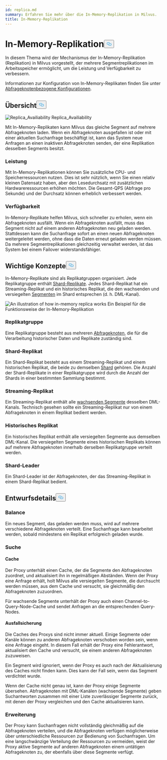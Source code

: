 ```yaml
---
id: replica.md
summary: Erfahren Sie mehr über die In-Memory-Replikation in Milvus.
title: In-Memory-Replikation
---
```


<h1 id="In-Memory-Replica" class="common-anchor-header">In-Memory-Replikation<button data-href="#In-Memory-Replica" class="anchor-icon" translate="no">
      <svg translate="no"
        aria-hidden="true"
        focusable="false"
        height="20"
        version="1.1"
        viewBox="0 0 16 16"
        width="16"
      >
        <path
          fill="#0092E4"
          fill-rule="evenodd"
          d="M4 9h1v1H4c-1.5 0-3-1.69-3-3.5S2.55 3 4 3h4c1.45 0 3 1.69 3 3.5 0 1.41-.91 2.72-2 3.25V8.59c.58-.45 1-1.27 1-2.09C10 5.22 8.98 4 8 4H4c-.98 0-2 1.22-2 2.5S3 9 4 9zm9-3h-1v1h1c1 0 2 1.22 2 2.5S13.98 12 13 12H9c-.98 0-2-1.22-2-2.5 0-.83.42-1.64 1-2.09V6.25c-1.09.53-2 1.84-2 3.25C6 11.31 7.55 13 9 13h4c1.45 0 3-1.69 3-3.5S14.5 6 13 6z"
        ></path>
      </svg>
    </button></h1><p>In diesem Thema wird der Mechanismus der In-Memory-Replikation (Replikation) in Milvus vorgestellt, der mehrere Segmentreplikationen im Arbeitsspeicher ermöglicht, um die Leistung und Verfügbarkeit zu verbessern.</p>
<p>Informationen zur Konfiguration von In-Memory-Replikaten finden Sie unter <a href="/docs/de/v2.5.x/configure_querynode.md#queryNodereplicas">Abfrageknotenbezogene Konfigurationen</a>.</p>
<h2 id="Overview" class="common-anchor-header">Übersicht<button data-href="#Overview" class="anchor-icon" translate="no">
      <svg translate="no"
        aria-hidden="true"
        focusable="false"
        height="20"
        version="1.1"
        viewBox="0 0 16 16"
        width="16"
      >
        <path
          fill="#0092E4"
          fill-rule="evenodd"
          d="M4 9h1v1H4c-1.5 0-3-1.69-3-3.5S2.55 3 4 3h4c1.45 0 3 1.69 3 3.5 0 1.41-.91 2.72-2 3.25V8.59c.58-.45 1-1.27 1-2.09C10 5.22 8.98 4 8 4H4c-.98 0-2 1.22-2 2.5S3 9 4 9zm9-3h-1v1h1c1 0 2 1.22 2 2.5S13.98 12 13 12H9c-.98 0-2-1.22-2-2.5 0-.83.42-1.64 1-2.09V6.25c-1.09.53-2 1.84-2 3.25C6 11.31 7.55 13 9 13h4c1.45 0 3-1.69 3-3.5S14.5 6 13 6z"
        ></path>
      </svg>
    </button></h2><p>
  
   <span class="img-wrapper"> <img translate="no" src="/docs/v2.5.x/assets/replica_availability.jpg" alt="Replica_Availiability" class="doc-image" id="replica_availiability" />
   </span> <span class="img-wrapper"> <span>Replica_Availiability</span> </span></p>
<p>Mit In-Memory-Replikaten kann Milvus das gleiche Segment auf mehrere Abfrageknoten laden. Wenn ein Abfrageknoten ausgefallen ist oder mit einer aktuellen Suchanfrage beschäftigt ist, kann das System neue Anfragen an einen inaktiven Abfrageknoten senden, der eine Replikation desselben Segments besitzt.</p>
<h3 id="Performance" class="common-anchor-header">Leistung</h3><p>Mit In-Memory-Replikationen können Sie zusätzliche CPU- und Speicherressourcen nutzen. Dies ist sehr nützlich, wenn Sie einen relativ kleinen Datensatz haben, aber den Lesedurchsatz mit zusätzlichen Hardwareressourcen erhöhen möchten. Die Gesamt-QPS (Abfrage pro Sekunde) und der Durchsatz können erheblich verbessert werden.</p>
<h3 id="Availability" class="common-anchor-header">Verfügbarkeit</h3><p>In-Memory-Replikate helfen Milvus, sich schneller zu erholen, wenn ein Abfrageknoten ausfällt. Wenn ein Abfrageknoten ausfällt, muss das Segment nicht auf einem anderen Abfrageknoten neu geladen werden. Stattdessen kann die Suchanfrage sofort an einen neuen Abfrageknoten weitergeleitet werden, ohne dass die Daten erneut geladen werden müssen. Da mehrere Segmentreplikationen gleichzeitig verwaltet werden, ist das System bei einem Failover widerstandsfähiger.</p>
<h2 id="Key-Concepts" class="common-anchor-header">Wichtige Konzepte<button data-href="#Key-Concepts" class="anchor-icon" translate="no">
      <svg translate="no"
        aria-hidden="true"
        focusable="false"
        height="20"
        version="1.1"
        viewBox="0 0 16 16"
        width="16"
      >
        <path
          fill="#0092E4"
          fill-rule="evenodd"
          d="M4 9h1v1H4c-1.5 0-3-1.69-3-3.5S2.55 3 4 3h4c1.45 0 3 1.69 3 3.5 0 1.41-.91 2.72-2 3.25V8.59c.58-.45 1-1.27 1-2.09C10 5.22 8.98 4 8 4H4c-.98 0-2 1.22-2 2.5S3 9 4 9zm9-3h-1v1h1c1 0 2 1.22 2 2.5S13.98 12 13 12H9c-.98 0-2-1.22-2-2.5 0-.83.42-1.64 1-2.09V6.25c-1.09.53-2 1.84-2 3.25C6 11.31 7.55 13 9 13h4c1.45 0 3-1.69 3-3.5S14.5 6 13 6z"
        ></path>
      </svg>
    </button></h2><p>In-Memory-Replikate sind als Replikatgruppen organisiert. Jede Replikatgruppe enthält <a href="https://milvus.io/docs/v2.1.x/glossary.md#Sharding">Shard-Replikate</a>. Jedes Shard-Replikat hat ein Streaming-Replikat und ein historisches Replikat, die den wachsenden und versiegelten <a href="https://milvus.io/docs/v2.1.x/glossary.md#Segment">Segmenten</a> im Shard entsprechen (d. h. DML-Kanal).</p>
<p>
  
   <span class="img-wrapper"> <img translate="no" src="/docs/v2.5.x/assets/replica_group.png" alt="An illustration of how in-memory replica works" class="doc-image" id="an-illustration-of-how-in-memory-replica-works" />
   </span> <span class="img-wrapper"> <span>Ein Beispiel für die Funktionsweise der In-Memory-Replikation</span> </span></p>
<h3 id="Replica-group" class="common-anchor-header">Replikatgruppe</h3><p>Eine Replikatgruppe besteht aus mehreren <a href="https://milvus.io/docs/v2.1.x/four_layers.md#Query-node">Abfrageknoten</a>, die für die Verarbeitung historischer Daten und Replikate zuständig sind.</p>
<h3 id="Shard-replica" class="common-anchor-header">Shard-Replikat</h3><p>Ein Shard-Replikat besteht aus einem Streaming-Replikat und einem historischen Replikat, die beide zu demselben <a href="https://milvus.io/blog/deep-dive-1-milvus-architecture-overview.md#Shard">Shard</a> gehören. Die Anzahl der Shard-Replikate in einer Replikatgruppe wird durch die Anzahl der Shards in einer bestimmten Sammlung bestimmt.</p>
<h3 id="Streaming-replica" class="common-anchor-header">Streaming-Replikat</h3><p>Ein Streaming-Replikat enthält alle <a href="https://milvus.io/docs/v2.1.x/glossary.md#Segment">wachsenden Segmente</a> desselben DML-Kanals. Technisch gesehen sollte ein Streaming-Replikat nur von einem Abfrageknoten in einem Replikat bedient werden.</p>
<h3 id="Historical-replica" class="common-anchor-header">Historisches Replikat</h3><p>Ein historisches Replikat enthält alle versiegelten Segmente aus demselben DML-Kanal. Die versiegelten Segmente eines historischen Replikats können auf mehrere Abfrageknoten innerhalb derselben Replikatgruppe verteilt werden.</p>
<h3 id="Shard-leader" class="common-anchor-header">Shard-Leader</h3><p>Ein Shard-Leader ist der Abfrageknoten, der das Streaming-Replikat in einem Shard-Replikat bedient.</p>
<h2 id="Design-Details" class="common-anchor-header">Entwurfsdetails<button data-href="#Design-Details" class="anchor-icon" translate="no">
      <svg translate="no"
        aria-hidden="true"
        focusable="false"
        height="20"
        version="1.1"
        viewBox="0 0 16 16"
        width="16"
      >
        <path
          fill="#0092E4"
          fill-rule="evenodd"
          d="M4 9h1v1H4c-1.5 0-3-1.69-3-3.5S2.55 3 4 3h4c1.45 0 3 1.69 3 3.5 0 1.41-.91 2.72-2 3.25V8.59c.58-.45 1-1.27 1-2.09C10 5.22 8.98 4 8 4H4c-.98 0-2 1.22-2 2.5S3 9 4 9zm9-3h-1v1h1c1 0 2 1.22 2 2.5S13.98 12 13 12H9c-.98 0-2-1.22-2-2.5 0-.83.42-1.64 1-2.09V6.25c-1.09.53-2 1.84-2 3.25C6 11.31 7.55 13 9 13h4c1.45 0 3-1.69 3-3.5S14.5 6 13 6z"
        ></path>
      </svg>
    </button></h2><h3 id="Balance" class="common-anchor-header">Balance</h3><p>Ein neues Segment, das geladen werden muss, wird auf mehrere verschiedene Abfrageknoten verteilt. Eine Suchanfrage kann bearbeitet werden, sobald mindestens ein Replikat erfolgreich geladen wurde.</p>
<h3 id="Search" class="common-anchor-header">Suche</h3><h4 id="Cache" class="common-anchor-header">Cache</h4><p>Der Proxy unterhält einen Cache, der die Segmente den Abfrageknoten zuordnet, und aktualisiert ihn in regelmäßigen Abständen. Wenn der Proxy eine Anfrage erhält, holt Milvus alle versiegelten Segmente, die durchsucht werden müssen, aus dem Cache und versucht, sie gleichmäßig den Abfrageknoten zuzuordnen.</p>
<p>Für wachsende Segmente unterhält der Proxy auch einen Channel-to-Query-Node-Cache und sendet Anfragen an die entsprechenden Query-Nodes.</p>
<h4 id="Failover" class="common-anchor-header">Ausfallsicherung</h4><p>Die Caches des Proxys sind nicht immer aktuell. Einige Segmente oder Kanäle können zu anderen Abfrageknoten verschoben worden sein, wenn eine Anfrage eingeht. In diesem Fall erhält der Proxy eine Fehlerantwort, aktualisiert den Cache und versucht, sie einem anderen Abfrageknoten zuzuweisen.</p>
<p>Ein Segment wird ignoriert, wenn der Proxy es auch nach der Aktualisierung des Caches nicht finden kann. Dies kann der Fall sein, wenn das Segment verdichtet wurde.</p>
<p>Wenn der Cache nicht genau ist, kann der Proxy einige Segmente übersehen. Abfrageknoten mit DML-Kanälen (wachsende Segmente) geben Suchantworten zusammen mit einer Liste zuverlässiger Segmente zurück, mit denen der Proxy vergleichen und den Cache aktualisieren kann.</p>
<h3 id="Enhancement" class="common-anchor-header">Erweiterung</h3><p>Der Proxy kann Suchanfragen nicht vollständig gleichmäßig auf die Abfrageknoten verteilen, und die Abfrageknoten verfügen möglicherweise über unterschiedliche Ressourcen zur Bedienung von Suchanfragen. Um eine langschwänzige Verteilung der Ressourcen zu vermeiden, weist der Proxy aktive Segmente auf anderen Abfrageknoten einem untätigen Abfrageknoten zu, der ebenfalls über diese Segmente verfügt.</p>
